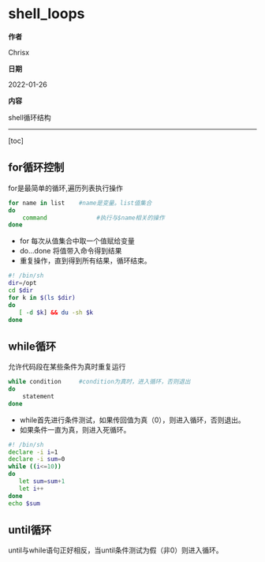 # shell_loops

**作者**

Chrisx

**日期**

2022-01-26

**内容**

shell循环结构

----

[toc]

## for循环控制

for是最简单的循环,遍历列表执行操作

```sh
for name in list    #name是变量。list值集合
do
    command              #执行与$name相关的操作
done

```

* for 每次从值集合中取一个值赋给变量
* do...done 将值带入命令得到结果
* 重复操作，直到得到所有结果，循环结束。

```sh
#! /bin/sh
dir=/opt
cd $dir
for k in $(ls $dir)
do
   [ -d $k] && du -sh $k
done

```

## while循环

允许代码段在某些条件为真时重复运行

```sh
while condition     #condition为真时，进入循环，否则退出
do
    statement
done

```

* while首先进行条件测试，如果传回值为真（0），则进入循环，否则退出。
* 如果条件一直为真，则进入死循环。

```sh
#! /bin/sh
declare -i i=1
declare -i sum=0
while ((i<=10))
do
   let sum=sum+1
   let i++
done
echo $sum
```

## until循环

until与while语句正好相反，当until条件测试为假（非0）则进入循环。
